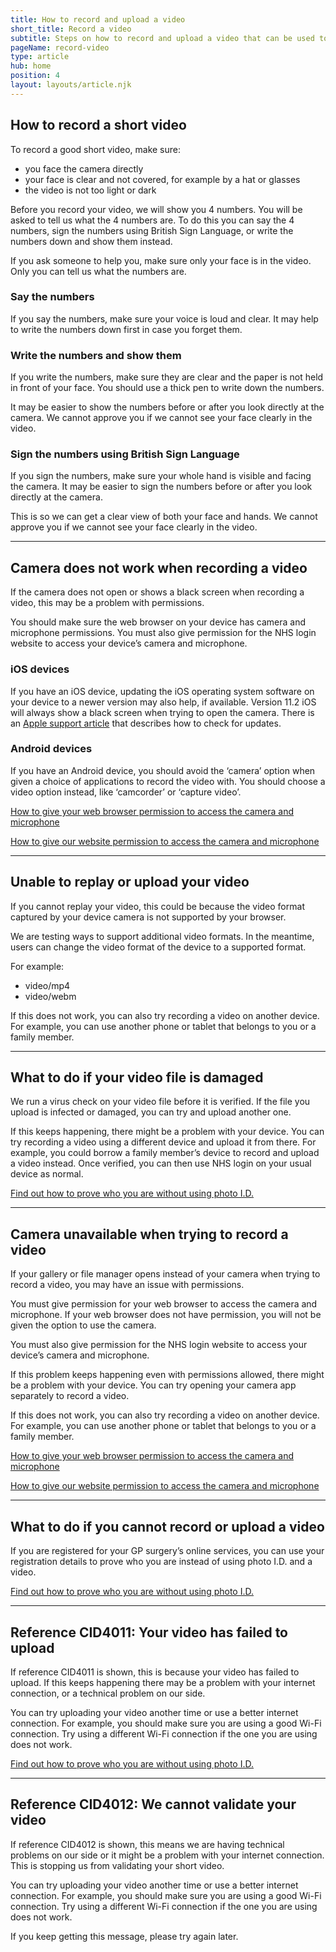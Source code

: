 ```yaml
---
title: How to record and upload a video
short_title: Record a video
subtitle: Steps on how to record and upload a video that can be used to prove who you are.
pageName: record-video
type: article
hub: home
position: 4
layout: layouts/article.njk
---
```


## How to record a short video

To record a good short video, make sure:

- you face the camera directly
- your face is clear and not covered, for example by a hat or glasses
- the video is not too light or dark

Before you record your video, we will show you 4 numbers. You will be asked to tell us what the 4 numbers are. To do this you can say the 4 numbers, sign the numbers using British Sign Language, or write the numbers down and show them instead.

If you ask someone to help you, make sure only your face is in the video. Only you can tell us what the numbers are.

### Say the numbers

If you say the numbers, make sure your voice is loud and clear. It may help to write the numbers down first in case you forget them.

### Write the numbers and show them

If you write the numbers, make sure they are clear and the paper is not held in front of your face. You should use a thick pen to write down the numbers.

It may be easier to show the numbers before or after you look directly at the camera. We cannot approve you if we cannot see your face clearly in the video.

### Sign the numbers using British Sign Language

If you sign the numbers, make sure your whole hand is visible and facing the camera. It may be easier to sign the numbers before or after you look directly at the camera.

This is so we can get a clear view of both your face and hands. We cannot approve you if we cannot see your face clearly in the video.

---

## Camera does not work when recording a video

If the camera does not open or shows a black screen when recording a video, this may be a problem with permissions.

You should make sure the web browser on your device has camera and microphone permissions. You must also give permission for the NHS login website to access your device’s camera and microphone.

### iOS devices

If you have an iOS device, updating the iOS operating system software on your device to a newer version may also help, if available. Version 11.2 iOS will always show a black screen when trying to open the camera. There is an [Apple support article](https://support.apple.com/en-gb 'Apple support article') that describes how to check for updates.

### Android devices

If you have an Android device, you should avoid the ‘camera’ option when given a choice of applications to record the video with. You should choose a video option instead, like ‘camcorder’ or ‘capture video’.

<a href="/provewhoyouare/withid/#how-to-give-your-web-browser-permission-to-access-the-camera-and-microphone">How to give your web browser permission to access the camera and microphone</a>

<a href="/provewhoyouare/withid/#how-to-give-our-website-permission-to-access-the-camera-and-microphone">How to give our website permission to access the camera and microphone</a>

---

## Unable to replay or upload your video

If you cannot replay your video, this could be because the video format captured by your device camera is not supported by your browser.

We are testing ways to support additional video formats. In the meantime, users can change the video format of the device to a supported format.

For example:

- video/mp4
- video/webm

If this does not work, you can also try recording a video on another device. For example, you can use another phone or tablet that belongs to you or a family member.

---

## What to do if your video file is damaged

We run a virus check on your video file before it is verified. If the file you upload is infected or damaged, you can try and upload another one.

If this keeps happening, there might be a problem with your device. You can try recording a video using a different device and upload it from there. For example, you could borrow a family member’s device to record and upload a video instead. Once verified, you can then use NHS login on your usual device as normal.

<a href="/provewhoyouare/withoutid">Find out how to prove who you are without using photo I.D.</a>

---

## Camera unavailable when trying to record a video

If your gallery or file manager opens instead of your camera when trying to record a video, you may have an issue with permissions.

You must give permission for your web browser to access the camera and microphone. If your web browser does not have permission, you will not be given the option to use the camera.

You must also give permission for the NHS login website to access your device’s camera and microphone.

If this problem keeps happening even with permissions allowed, there might be a problem with your device. You can try opening your camera app separately to record a video.

If this does not work, you can also try recording a video on another device. For example, you can use another phone or tablet that belongs to you or a family member.

<a href="/provewhoyouare/withid/#how-to-give-your-web-browser-permission-to-access-the-camera-and-microphone">How to give your web browser permission to access the camera and microphone</a>

<a href="/provewhoyouare/withid/#how-to-give-our-website-permission-to-access-the-camera-and-microphone">How to give our website permission to access the camera and microphone</a>

---

## What to do if you cannot record or upload a video

If you are registered for your GP surgery’s online services, you can use your registration details to prove who you are instead of using photo I.D. and a video.

<a href="/provewhoyouare/withoutid">Find out how to prove who you are without using photo I.D.</a>

---

## Reference CID4011: Your video has failed to upload

If reference CID4011 is shown, this is because your video has failed to upload. If this keeps happening there may be a problem with your internet connection, or a technical problem on our side.

You can try uploading your video another time or use a better internet connection. For example, you should make sure you are using a good Wi-Fi connection. Try using a different Wi-Fi connection if the one you are using does not work.

<a href="/provewhoyouare/withoutid">Find out how to prove who you are without using photo I.D.</a>

---

## Reference CID4012: We cannot validate your video

If reference CID4012 is shown, this means we are having technical problems on our side or it might be a problem with your internet connection. This is stopping us from validating your short video.

You can try uploading your video another time or use a better internet connection. For example, you should make sure you are using a good Wi-Fi connection. Try using a different Wi-Fi connection if the one you are using does not work.

If you keep getting this message, please try again later.
